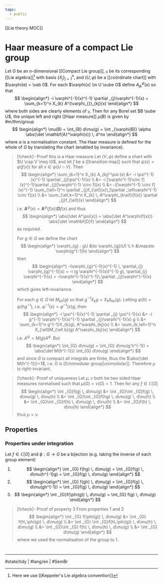 ```yaml
---
tags:
  - public
---
```

[[Lie theory MOC]]
# Haar measure of a compact Lie group

Let $G$ be an $n$-dimensional [[Compact Lie group]], $\mathfrak{g}$ be its corresponding [[Lie algebra]][^kep] with basis $\{ X_{j} \}_{j=1}^n$,
and $(U, \varphi)$ be a [[coördinate chart]] with $\varphi(e) = \vab 0$.
For each $\varphi(x) \in U \sube G$ define $A^{\varphi}_{jk}(x)$ so that
$$
\begin{align*}
-i \varphi^{-1}(x)^{-1} \partial _{j}\varphi^{-1}(x) = \sum_{k=1}^n X_{k} A^{\varphi_{}}_{kj}(x) 
\end{align*}
$$
where both sides are clearly elements of $\mathfrak{g}$.
Then for any Borel set $B \sube U$, the unique left and right [[Haar measure]] $\mu(B)$ is given by #m/thm/group
$$
\begin{align*}
\mu(B) = \int_{B} d\mu(g) = \int _{\varphi(B)} \alpha \abs{\det \mathbf{A}^\varphi(x)} \, d^nx 
\end{align*}
$$
where $\alpha$ is a normalisation constant.
The Haar measure is defined for the whole of $G$ by translating the chart (enabled by invariance).

[^kep]: Here we use [[Keppeler's Lie algebra convention]]

> [!check]- Proof this is a Haar measure
> Let $(V, \psi)$ define a chart with $U \cap V \neq \0$,
> and let $f$ be a [[transition map]] such that $\psi(x) = \varphi(f(x))$ for all $x \in \psi(U \cap V)$.
> Then
> $$
> \begin{align*}
> \sum_{k=1}^n X_{k} A_{kj}^\psi (x) &=
> -i \psi^{-1}(x)^{-1} \partial _{j}\psi^{-1}(x) \\
> &= -i [\varphi^{-1}\circ f](x)^{-1}\partial _{j}[\varphi^{-1} \circ f](x) \\
> &= -i[\varphi^{-1} \circ f](x)^{-1} \sum_{\ell=1}^n \partial _{j}f_{\ell}(x)\,[\partial _\ell\varphi^{-1} \circ f](x) \\
> &= \sum_{\ell,k=1}^n  X_{k} \, A^\varphi_{k\ell}(f(x))  \partial _{j}f_{\ell}(x)
> \end{align*}
> $$
> i.e. $\mathbf{A}^\psi(x) = \mathbf{A}^\varphi(f(x)) \mathbf{D}f(x)$ and thus
> $$
> \begin{align*}
> \abs{\det A^\psi(x)} = \abs{\det A^\varphi(f(x))} \abs{\det \mathbf{D}f}
> \end{align*}
> $$
> as required.
> 
> For $g \in G$ we define the chart
> $$
> \begin{align*}
> \varphi_{g} : gU &\to \varphi_{g}(U) \\
> h &\mapsto \varphi(g^{-1}h)
> \end{align*}
> $$
> then
> $$
> \begin{align*}
> -i\varphi_{g}^{-1}(x)^{-1} \, \partial_{j} \varphi_{g}^{-1}(x) = -i (g \varphi^{-1}(x))^{-1} g\, \partial_{j} \varphi^{-1}(x) = -i\varphi^{-1}(x)^{-1}\,\partial _{j}\varphi^{-1}(x)
> \end{align*}
> $$
> which gives left-invariance.
> 
> For each $g \in G$ let $M_{k\ell}(g)$ so that $g^{-1} X_{k} g = X_{\ell} \Delta_{\ell k}(g)$.
> Letting $\psi(h) = \psi(hg^{-1})$, i.e. $\psi^{-1}(x) = \varphi^{-1}(x) g$, then
> $$
> \begin{align*}
> -i \psi^{-1}(x)^{-1} \partial _{j} \psi^{-1}(x) &= -i g^{-1} \varphi^{-1}(x)^{-1} \partial _{j}\varphi^{-1}(x) g \\
> &= \sum_{k=1}^n g^{-1}X_{k}g\, A^\varphi_{kj}(x) \\
> &= \sum_{k,\ell=1}^n X_{\ell}M_{\ell k}(g) A^\varphi_{kj}(x)
> \end{align*}
> $$
> i.e. $A^\psi = M(g)A^\varphi$.
> But
> $$
> \begin{align*}
> \int_{G} d\mu(g) = \int_{G} d\mu(g'h^{-1}) = \abs{\det M(h^{-1})} \int_{G} d\mu(g)   
> \end{align*}
> $$
> and since $G$ is compact all integrals are finite, thus the $\abs{\det M(h^{-1})}=1$,
> i.e. $G$ is [[Unimodular group|unimodular]].
> Therefore $\mu$ is right-invariant.
> <span class="QED"/>


> [!check]- Proof of uniqueness
> Let $\mu,\nu$ both be two sided Haar measures normalised such that $\mu(G) = \nu(G) = 1$.
> Then for any $f \in \mathbb{C}[G]$
> $$
> \begin{align*}
> \int _{G}f(g) \, d\mu(g) &= \int _{G}\int _{G}f(g) \, d\mu(g)  \, d\nu(h) \\
> &= \int _{G}\int _{G}f(hg) \, d\mu(g)  \, d\nu(h) \\
> &= \int _{G}\int _{G}f(h) \, d\mu(g)  \, d\nu(h) \\
> &= \int _{G}f(h) \, d\nu(h) 
> \end{align*}
> $$
> thus $\mu = \nu$.
> <span class="QED"/>


## Properties

### Properties under integration

Let $f \in \mathbb{C}[G]$ and $\phi : G \to G$ be a bijection (e.g. taking the inverse of each group element)

1. $$
\begin{align*}
\int _{G} f(hg) \, d\mu(g) = \int _{G}f(g) \, d\mu(h^{-1}g) = \int _{G}f(g) \, d\mu(g)  
\end{align*}
$$
2. $$
\begin{align*}
\int _{G} f(gh) \, d\mu(g) = \int _{G}f(g) \, d\mu(gh^{-1}) = \int _{G}f(g) \, d\mu(g)  
\end{align*}
$$
3. $$
\begin{align*}
\int _{G}f(\phi(g)) \, d\mu(g) = \int_{G} f(g) \, d\mu(g) 
\end{align*}
$$


> [!check]- Proof of property 3
> From properties 1 and 2
> $$
> \begin{align*}
> \int _{G} f(\phi(g)) \, d\mu(g) &= \int _{G} f(h\,\phi(g)) \, d\mu(g) \\
> &= \int _{G} \int _{G}f(h\,\phi(g)) \, d\mu(h)  \, d\mu(g) \\
> &= \int _{G}\int _{G} f(h) \, d\mu(h)  \, d\mu(g) \\
> &= \int _{G} d\mu(g) 
> \end{align*}
> $$
> where we used the normalisation of the group to 1.
> <span class="QED"/>



#
---
#state/tidy | #lang/en | #SemBr